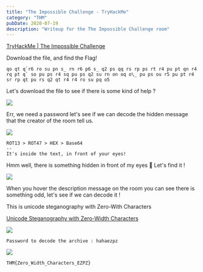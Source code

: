 ```yaml
---
title: "The Impossible Challenge - TryHackMe"
category: "THM"
pubDate: 2020-07-19
description: "Writeup for the The Impossible Challenge room"
---
```

[TryHackMe | The Impossible Challenge](https://tryhackme.com/room/theimpossiblechallenge)

Download the file, and find the Flag!

```
qo qt q`r6 ro su pn s_ rn r6 p6 s_ q2 ps qq rs rp ps rt r4 pu pt qn r4 rq pt q` so pu ps r4 sq pu ps q2 su rn on oq o\_ pu ps ou r5 pu pt r4 sr rp qt pu rs q2 qt r4 r4 ro su pq o5
```

Let's download the file to see if there is some kind of help ?

![](https://i.imgur.com/yjvNp4i.png)

Err, we need a password let's see if we can decode the hidden message that the creator of the room tell us.

![](https://i.imgur.com/ap2H90U.png)

```
ROT13 > ROT47 > HEX > Base64
--
It's inside the text, in front of your eyes!
```

Hmm well, there is something hidden in front of my eyes 👀 Let's find it !

![](https://i.imgur.com/GjqBC5j.png)

When you hover the description message on the room you can see there is something odd, let's see if we can decode it !

This is unicode steganography with Zero-With Characters

[Unicode Steganography with Zero-Width Characters](https://330k.github.io/misc_tools/unicode_steganography.html)

![](https://i.imgur.com/aXK0yTK.png)

```
Password to decode the archive : hahaezpz
```

![](https://i.imgur.com/8PEL4sW.png)

```
THM{Zero_Width_Characters_EZPZ}
```


